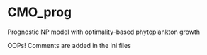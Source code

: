 # CMO_prog
Prognostic NP model with optimality-based phytoplankton growth

OOPs! Comments are added in the ini files
